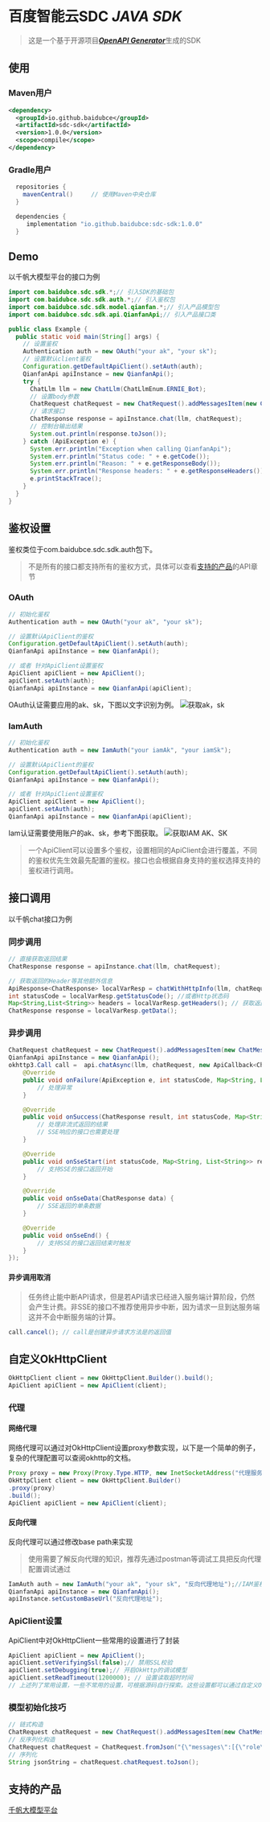 # 百度智能云SDC ***JAVA SDK***
> 这是一个基于开源项目[***OpenAPI Generator***](https://openapi-generator.tech)生成的SDK

## 使用
### Maven用户
```xml
<dependency>
  <groupId>io.github.baidubce</groupId>
  <artifactId>sdc-sdk</artifactId>
  <version>1.0.0</version>
  <scope>compile</scope>
</dependency>
```

### Gradle用户
```groovy
  repositories {
    mavenCentral()     // 使用Maven中央仓库
  }

  dependencies {
     implementation "io.github.baidubce:sdc-sdk:1.0.0"
  }
```

## Demo
以千帆大模型平台的接口为例
```java
import com.baidubce.sdc.sdk.*;// 引入SDK的基础包
import com.baidubce.sdc.sdk.auth.*;// 引入鉴权包
import com.baidubce.sdc.sdk.model.qianfan.*;// 引入产品模型包
import com.baidubce.sdc.sdk.api.QianfanApi;// 引入产品接口类

public class Example {
  public static void main(String[] args) {
    // 设置鉴权
    Authentication auth = new OAuth("your ak", "your sk");
    // 设置默认client鉴权
    Configuration.getDefaultApiClient().setAuth(auth);
    QianfanApi apiInstance = new QianfanApi();
    try {
      ChatLlm llm = new ChatLlm(ChatLlmEnum.ERNIE_Bot);
      // 设置body参数
      ChatRequest chatRequest = new ChatRequest().addMessagesItem(new ChatMessage().role(ChatMessageRole.USER).content("你好"));
      // 请求接口
      ChatResponse response = apiInstance.chat(llm, chatRequest);
      // 控制台输出结果
      System.out.println(response.toJson());
    } catch (ApiException e) {
      System.err.println("Exception when calling QianfanApi");
      System.err.println("Status code: " + e.getCode());
      System.err.println("Reason: " + e.getResponseBody());
      System.err.println("Response headers: " + e.getResponseHeaders());
      e.printStackTrace();
    }
  }
}
```

## 鉴权设置
鉴权类位于com.baidubce.sdc.sdk.auth包下。
> 不是所有的接口都支持所有的鉴权方式，具体可以查看[支持的产品](#supports-products)的API章节
### OAuth
```java
// 初始化鉴权
Authentication auth = new OAuth("your ak", "your sk");

// 设置默认ApiClient的鉴权
Configuration.getDefaultApiClient().setAuth(auth); 
QianfanApi apiInstance = new QianfanApi();

// 或者 针对ApiClient设置鉴权
ApiClient apiClient = new ApiClient();
apiClient.setAuth(auth);
QianfanApi apiInstance = new QianfanApi(apiClient);
```
OAuth认证需要应用的ak、sk，下图以文字识别为例。
![获取ak，sk](doc/6605d14a-7791-b00c-a300-4d91171176c6.jpg "获取AK、SK")

### IamAuth
```java
// 初始化鉴权
Authentication auth = new IamAuth("your iamAk", "your iamSk");

// 设置默认ApiClient的鉴权
Configuration.getDefaultApiClient().setAuth(auth); 
QianfanApi apiInstance = new QianfanApi();

// 或者 针对ApiClient设置鉴权
ApiClient apiClient = new ApiClient();
apiClient.setAuth(auth);
QianfanApi apiInstance = new QianfanApi(apiClient);
```
Iam认证需要使用账户的ak、sk，参考下图获取。
![获取IAM AK、SK](doc/08272f6c-26c3-7830-fd91-34ebbd4dc3f7.jpg '获取IAM AK、SK')

> 一个ApiClient可以设置多个鉴权，设置相同的ApiClient会进行覆盖，不同的鉴权优先生效最先配置的鉴权。接口也会根据自身支持的鉴权选择支持的鉴权进行调用。
## 接口调用
以千帆chat接口为例
### 同步调用
```java
// 直接获取返回结果
ChatResponse response = apiInstance.chat(llm, chatRequest);

// 获取返回的Header等其他额外信息
ApiResponse<ChatResponse> localVarResp = chatWithHttpInfo(llm, chatRequest);
int statusCode = localVarResp.getStatusCode(); //或者Http状态码
Map<String,List<String>> headers = localVarResp.getHeaders(); // 获取返回的Headers
ChatResponse response = localVarResp.getData();
```
### 异步调用
```java
ChatRequest chatRequest = new ChatRequest().addMessagesItem(new ChatMessage().role(ChatMessageRole.USER).content("你好"));
QianfanApi apiInstance = new QianfanApi();
okhttp3.Call call =  api.chatAsync(llm, chatRequest, new ApiCallback<ChatResponse>() {
    @Override
    public void onFailure(ApiException e, int statusCode, Map<String, List<String>> responseHeaders) {
        // 处理异常
    }

    @Override
    public void onSuccess(ChatResponse result, int statusCode, Map<String, List<String>> responseHeaders) {
        // 处理非流式返回的结果
        // SSE响应的接口也需要处理
    }

    @Override
    public void onSseStart(int statusCode, Map<String, List<String>> responseHeaders) {
        // 支持SSE的接口返回开始
    }

    @Override
    public void onSseData(ChatResponse data) {
        // SSE返回的单条数据
    }

    @Override
    public void onSseEnd() {
        // 支持SSE的接口返回结束时触发
    }
});
```
#### 异步调用取消
> 任务终止能中断API请求，但是若API请求已经进入服务端计算阶段，仍然会产生计费。非SSE的接口不推荐使用异步中断，因为请求一旦到达服务端这并不会中断服务端的计算。
```java
call.cancel(); // call是创建异步请求方法是的返回值
```

## 自定义OkHttpClient
```java
OkHttpClient client = new OkHttpClient.Builder().build();
ApiClient apiClient = new ApiClient(client);
```
### 代理
#### 网络代理
网络代理可以通过对OkHttpClient设置proxy参数实现，以下是一个简单的例子，复杂的代理配置可以查阅okhttp的文档。
```java
Proxy proxy = new Proxy(Proxy.Type.HTTP, new InetSocketAddress("代理服务器的主机名", 代理服务器的端口号));
OkHttpClient client = new OkHttpClient.Builder()
.proxy(proxy)
.build();
ApiClient apiClient = new ApiClient(client);
```
#### 反向代理
反向代理可以通过修改base path来实现
> 使用需要了解反向代理的知识，推荐先通过postman等调试工具把反向代理配置调试通过

```java
IamAuth auth = new IamAuth("your ak", "your sk", "反向代理地址");//IAM鉴权类不支持反向代理，可根据源码自行实现IAuthentication接口，需要注意改写host和path
QianfanApi apiInstance = new QianfanApi();
apiInstance.setCustomBaseUrl("反向代理地址");
```

### ApiClient设置
ApiClient中对OkHttpClient一些常用的设置进行了封装
```java
ApiClient apiClient = new ApiClient();
apiClient.setVerifyingSsl(false);// 禁用SSL校验
apiClient.setDebugging(true);// 开启OkHttp的调试模型
apiClient.setReadTimeout(1200000); // 设置读取超时时间
// 上述列了常用设置，一些不常用的设置，可根据源码自行探索。这些设置都可以通过自定义OkHttpClient实现。
```

### 模型初始化技巧
```java
// 链式构造
ChatRequest chatRequest = new ChatRequest().addMessagesItem(new ChatMessage().role(ChatMessageRole.USER).content("你好")).stream(true);
// 反序列化构造
ChatRequest chatRequest = ChatRequest.fromJson("{\"messages\":[{\"role\":\"user\",\"content\":\"你好\"}],\"stream\":true}");
// 序列化
String jsonString = chatRequest.chatRequest.toJson();
```

## 支持的产品
<a name="supports-products"></a>
[千帆大模型平台](QianfanREADME.md)